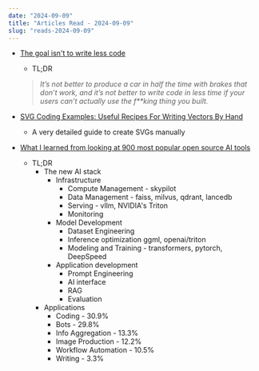 ```yaml
---
date: "2024-09-09"
title: "Articles Read - 2024-09-09"
slug: "reads-2024-09-09"
---
```




* [The goal isn't to write less code][1]
  * TL;DR

  > *It’s not better to produce a car in half the time with brakes that don’t work, and it’s not better to write code in less time if your users can’t actually use the f**king thing you built.*

* [SVG Coding Examples: Useful Recipes For Writing Vectors By Hand][2]
  * A very detailed guide to create SVGs manually

* [What I learned from looking at 900 most popular open source AI tools][3]
  * TL;DR
    * The new AI stack
      * Infrastructure
        * Compute Management - skypilot
        * Data Management - faiss, milvus, qdrant, lancedb
        * Serving - vllm, NVIDIA's Triton
        * Monitoring
      * Model Development
        * Dataset Engineering
        * Inference optimization ggml, openai/triton
        * Modeling and Training - transformers, pytorch, DeepSpeed
      * Application development
        * Prompt Engineering
        * AI interface
        * RAG
        * Evaluation
    * Applications
      * Coding - 30.9%
      * Bots - 29.8%
      * Info Aggregation - 13.3%
      * Image Production - 12.2%
      * Workflow Automation - 10.5%
      * Writing - 3.3%



  [1]: https://gomakethings.com/the-goal-isnt-to-write-less-code/
  [2]: https://www.smashingmagazine.com/2024/09/svg-coding-examples-recipes-writing-vectors-by-hand/
  [3]: https://huyenchip.com/2024/03/14/ai-oss.html
